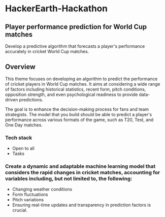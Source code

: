 # HackerEarth-Hackathon

## Player performance prediction for World Cup matches
Develop a predictive algorithm that forecasts a player's performance accurately in cricket World Cup matches.

## Overview
This theme focuses on developing an algorithm to predict the performance of cricket players in World Cup matches. It aims at considering a wide range of factors including historical statistics, recent form, pitch conditions, opposition strength, and even psychological readiness to provide data-driven predictions.

The goal is to enhance the decision-making process for fans and team strategists. The model that you build should be able to predict a player's performance across various formats of the game, such as T20, Test, and One Day matches.

### Tech stack
- Open to all
- Tasks

### Create a dynamic and adaptable machine learning model that considers the rapid changes in cricket matches, accounting for variables including, but not limited to, the following:

- Changing weather conditions
- Form fluctuations
- Pitch variations
- Ensuring real-time updates and transparency in prediction factors is crucial.

